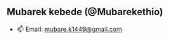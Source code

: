 ## Mubarek kebede (@Mubarekethio)
- 📫 Email: mubare.k1449@gmail.com

<!---
Mubarekethio/Mubarekethio is a ✨ special ✨ repository because its `README.md` (this file) appears on your GitHub profile.
You can click the Preview link to take a look at your changes.
--->
